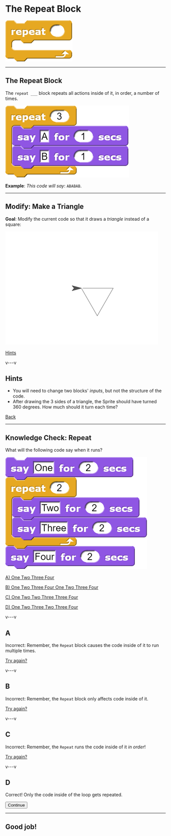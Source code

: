 <!--
Notes:
- Draw a square manually, show challenge with resizing
- Repeat slide
- Show how to make a repeat square
- Visible step to show how it works
- Modify task to triangle
- Show code after repeat
- Quiz
-->

# The Repeat Block

![](repeat.png)

---
## The Repeat Block

The `repeat ___` block repeats all actions inside of it, in order, a number of times.

![](repeatAB.png)

**Example**: *This code will say*: `ABABAB`.

---
<!-- .slide: id="triangle" -->
## Modify: Make a Triangle

**Goal**: Modify the current code so that it draws a *triangle* instead of a square:

![](triangle.png)

<div class="quiz">

[Hints](#/triangle-hint)

</div>

v---v
<!-- .slide: id="triangle-hint" -->
## Hints

* You will need to change two blocks' *inputs*, but not the structure of the code.
* After drawing the 3 sides of a triangle, the Sprite should have turned 360 degrees. How much should it turn each time?

[Back](#/triangle)




---
<!-- .slide: id="q1" -->
## Knowledge Check: Repeat
What will the following code say when it runs?

<div class="container">

<div class="col">

![](q1.png)

</div>

<div class="col quiz">

[A) One Two Three Four](#/a)

[B) One Two Three Four One Two Three Four](#/b)

[C) One Two Two Three Three Four](#/c)

[D) One Two Three Two Three Four](#/d)

</div>
</div>

v---v
<!-- .slide: id="a" -->
## A

Incorrect: Remember, the `Repeat` block causes the code inside of it to run multiple times.

[Try again?](#/q1)

v---v
<!-- .slide: id="b" -->
## B

Incorrect: Remember, the `Repeat` block only affects code inside of it.

[Try again?](#/q1)

v---v
<!-- .slide: id="c" -->
## C

Incorrect: Remember, the `Repeat` runs the code inside of it *in order*!

[Try again?](#/q1)

v---v
<!-- .slide: id="d" data-background-color="#3333aa" -->
## D

Correct! Only the code inside of the loop gets repeated.

<button class="navigate-right btn btn-success">Continue</button>


---
<!-- .slide: id="q1-finished" data-state="q-finished" -->
## Good job!